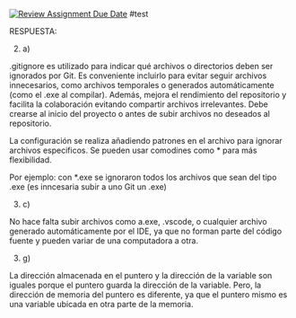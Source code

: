 [![Review Assignment Due Date](https://classroom.github.com/assets/deadline-readme-button-22041afd0340ce965d47ae6ef1cefeee28c7c493a6346c4f15d667ab976d596c.svg)](https://classroom.github.com/a/kl-E8VQf)
#test

RESPUESTA: 

2. a)

.gitignore es utilizado para indicar qué archivos o directorios deben ser ignorados por Git. Es conveniente incluirlo para evitar seguir archivos innecesarios, como archivos temporales o generados automáticamente (como el .exe al compilar). Además, mejora el rendimiento del repositorio y facilita la colaboración evitando compartir archivos irrelevantes.
Debe crearse al inicio del proyecto o antes de subir archivos no deseados al repositorio.

La configuración se realiza añadiendo patrones en el archivo para ignorar archivos especificos. Se pueden usar comodines como * para más flexibilidad.

Por ejemplo: con *.exe se ignoraron todos los archivos que sean del tipo .exe (es inncesaria subir a uno Git un .exe)

3. c)

No hace falta subir archivos como a.exe, .vscode, o cualquier archivo generado automáticamente por el IDE, ya que no forman parte del código fuente y pueden variar de una computadora a otra.

3. g)

La dirección almacenada en el puntero y la dirección de la variable son iguales porque el puntero guarda la dirección de la variable.
Pero, la dirección de memoria del puntero es diferente, ya que el puntero mismo es una variable ubicada en otra parte de la memoria.
